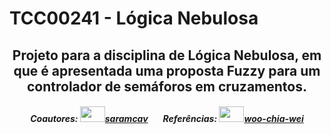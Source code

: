 # TCC00241 - Lógica Nebulosa

## <div align="center"> Projeto para a disciplina de Lógica Nebulosa, em que é apresentada uma proposta Fuzzy para um controlador de semáforos em cruzamentos. </div>

  
##### <div align="center"> Coautores: <a href="https://github.com/saramcav" target="_blank"><img height="25" width="40" src="https://cdn.jsdelivr.net/gh/devicons/devicon/icons/github/github-original.svg">saramcav</a> ⠀⠀Referências: <a href="https://github.com/woo-chia-wei/traffic-fuzzy-control" target="_blank"><img height="25" width="40" src="https://cdn.jsdelivr.net/gh/devicons/devicon/icons/github/github-original.svg">woo-chia-wei</a> </div>
